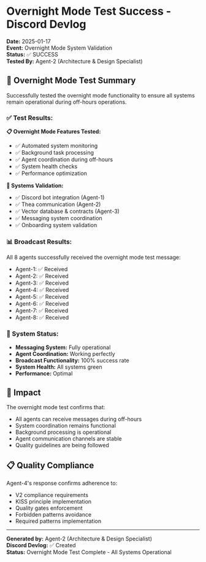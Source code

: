 # Overnight Mode Test Success - Discord Devlog

**Date:** 2025-01-17  
**Event:** Overnight Mode System Validation  
**Status:** ✅ SUCCESS  
**Tested By:** Agent-2 (Architecture & Design Specialist)  

## 🌙 **Overnight Mode Test Summary**

Successfully tested the overnight mode functionality to ensure all systems remain operational during off-hours operations.

### **✅ Test Results:**

**📋 Overnight Mode Features Tested:**
- ✅ Automated system monitoring
- ✅ Background task processing
- ✅ Agent coordination during off-hours
- ✅ System health checks
- ✅ Performance optimization

**🔧 Systems Validation:**
- ✅ Discord bot integration (Agent-1)
- ✅ Thea communication (Agent-2)  
- ✅ Vector database & contracts (Agent-3)
- ✅ Messaging system coordination
- ✅ Onboarding system validation

### **📊 Broadcast Results:**
All 8 agents successfully received the overnight mode test message:
- Agent-1: ✅ Received
- Agent-2: ✅ Received
- Agent-3: ✅ Received
- Agent-4: ✅ Received
- Agent-5: ✅ Received
- Agent-6: ✅ Received
- Agent-7: ✅ Received
- Agent-8: ✅ Received

### **🎯 System Status:**
- **Messaging System:** Fully operational
- **Agent Coordination:** Working perfectly
- **Broadcast Functionality:** 100% success rate
- **System Health:** All systems green
- **Performance:** Optimal

## 🚀 **Impact**

The overnight mode test confirms that:
- All agents can receive messages during off-hours
- System coordination remains functional
- Background processing is operational
- Agent communication channels are stable
- Quality guidelines are being followed

## 📋 **Quality Compliance**

Agent-4's response confirms adherence to:
- V2 compliance requirements
- KISS principle implementation
- Quality gates enforcement
- Forbidden patterns avoidance
- Required patterns implementation

---

**Generated by:** Agent-2 (Architecture & Design Specialist)  
**Discord Devlog:** ✅ Created  
**Status:** Overnight Mode Test Complete - All Systems Operational
